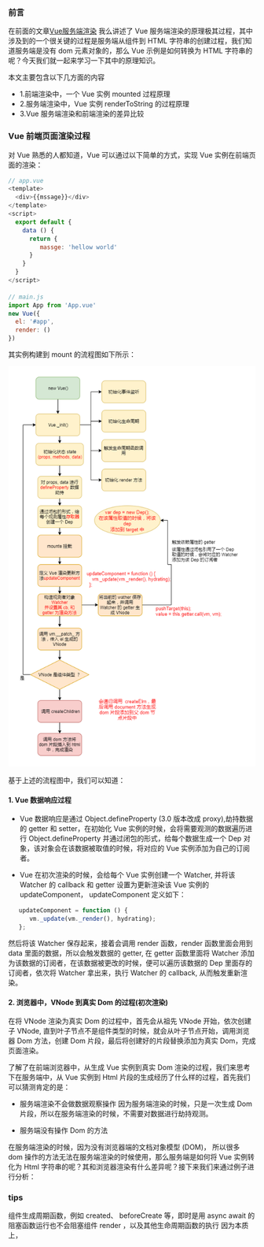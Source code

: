 ### 前言
在前面的文章[Vue服务端渲染](../Vue服务端渲染/README.md) 我么讲述了 Vue 服务端渲染的原理极其过程，其中涉及到的一个很关键的过程是服务端从组件到 HTML 字符串的创建过程，我们知道服务端是没有 dom 元素对象的，那么 Vue 示例是如何转换为 HTML 字符串的呢？今天我们就一起来学习一下其中的原理知识。

本文主要包含以下几方面的内容
- 1.前端渲染中，一个 Vue 实例 mounted 过程原理
- 2.服务端渲染中，Vue 实例 renderToString 的过程原理
- 3.Vue 服务端渲染和前端渲染的差异比较


### Vue 前端页面渲染过程
对 Vue 熟悉的人都知道，Vue 可以通过以下简单的方式，实现 Vue 实例在前端页面的渲染：
```javascript
// app.vue
<template>
  <div>{{mssage}}</div>
</template>
<script>
  export default {
    data () {
      return {
         massge: 'hellow world' 
      }
    }
  }
</script>

// main.js
import App from 'App.vue'
new Vue({
  el: '#app',
  render: () 
})
```

其实例构建到 mount 的流程图如下所示： 

![Vue 实例挂载图](./images/mount.png)  


基于上述的流程图中，我们可以知道：

#### 1. Vue 数据响应过程
- Vue 数据响应是通过 Object.defineProperty (3.0 版本改成 proxy),劫持数据的 getter 和 setter，在初始化 Vue 实例的时候，会将需要观测的数据遍历进行 Object.defineProperty 并通过闭包的形式，给每个数据生成一个 Dep 对象，该对象会在该数据被取值的时候，将对应的 Vue 实例添加为自己的订阅者。


- Vue 在初次渲染的时候，会给每个 Vue 实例创建一个 Watcher, 并将该 Watcher 的 callback 和 getter 设置为更新渲染该 Vue 实例的 updateComponent， updateComponent 定义如下：
```javascript
   updateComponent = function () {
      vm._update(vm._render(), hydrating);
   };
```
然后将该 Watcher 保存起来，接着会调用 render 函数，render 函数里面会用到 data 里面的数据，所以会触发数据的 getter, 在 getter 函数里面将 Watcher 添加为该数据的订阅者，在该数据被更改的时候，便可以遍历该数据的 Dep 里面存的订阅者，依次将 Watcher 拿出来，执行 Watcher 的 callback, 从而触发重新渲染。


#### 2. 浏览器中，VNode 到真实 Dom 的过程(初次渲染)
在将 VNode 渲染为真实 Dom 的过程中，首先会从祖先 VNode 开始，依次创建子 VNode, 直到叶子节点不是组件类型的时候，就会从叶子节点开始，调用浏览器 Dom 方法，创建 Dom 片段，最后将创建好的片段替换添加为真实 Dom，完成页面渲染。


了解了在前端浏览器中，从生成 Vue 实例到真实 Dom 渲染的过程，我们来思考下在服务端中，从 Vue 实例到 Html 片段的生成经历了什么样的过程，首先我们可以猜测肯定的是：

- 服务端渲染不会做数据观察操作
因为服务端渲染的时候，只是一次生成 Dom 片段，所以在服务端渲染的时候，不需要对数据进行劫持观测。

- 服务端没有操作 Dom 的方法


在服务端渲染的时候，因为没有浏览器端的文档对象模型 (DOM)， 所以很多 dom 操作的方法无法在服务端渲染的时候使用，那么服务端是如何将 Vue 实例转化为 Html 字符串的呢？其和浏览器渲染有什么差异呢？接下来我们来通过例子进行分析：























### tips
组件生成周期函数，例如 created、 beforeCreate 等，即时是用 async await 的阻塞函数运行也不会阻塞组件 render ，以及其他生命周期函数的执行
因为本质上，
